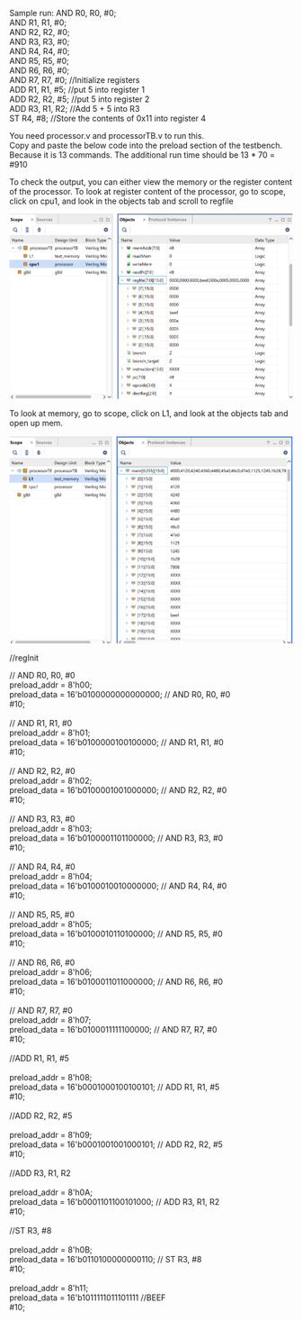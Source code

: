Sample run:
AND R0, R0, #0; <br />
AND R1, R1, #0; <br />
AND R2, R2, #0; <br />
AND R3, R3, #0; <br />
AND R4, R4, #0; <br />
AND R5, R5, #0; <br />
AND R6, R6, #0; <br />
AND R7, R7, #0; //Initialize registers <br />
ADD R1, R1, #5; //put 5 into register 1 <br />
ADD R2, R2, #5; //put 5 into register 2 <br />
ADD R3, R1, R2; //Add 5 + 5 into R3 <br />
ST R4, #8; //Store the contents of 0x11 into register 4 <br />

You need processor.v and processorTB.v to run this.<br />
Copy and paste the below code into the preload section of the testbench.
Because it is 13 commands. The additional run time should be 13 * 70 = #910 <br />

To check the output, you can either view the memory or the register content of the processor.
To look at register content of the processor, go to scope, click on cpu1, and look in the objects tab and scroll to regfile
<br />

![registers](example1reg.png)


To look at memory, go to scope, click on L1, and look at the objects tab and open up mem.

![memory](example1MEM.png)

//regInit

// AND R0, R0, #0 <br />
preload_addr = 8'h00; <br />
preload_data = 16'b0100000000000000; // AND R0, R0, #0 <br />
#10; <br />
<br />
// AND R1, R1, #0 <br />
preload_addr = 8'h01; <br />
preload_data = 16'b0100000100100000; // AND R1, R1, #0 <br />
#10; <br />
<br />
// AND R2, R2, #0 <br />
preload_addr = 8'h02; <br />
preload_data = 16'b0100001001000000; // AND R2, R2, #0 <br />
#10; <br />
<br />
// AND R3, R3, #0<br />
preload_addr = 8'h03;<br />
preload_data = 16'b0100001101100000; // AND R3, R3, #0<br />
#10;<br />
<br />
// AND R4, R4, #0<br />
preload_addr = 8'h04;<br />
preload_data = 16'b0100010010000000; // AND R4, R4, #0<br />
#10;<br />
<br />
// AND R5, R5, #0<br />
preload_addr = 8'h05;<br />
preload_data = 16'b0100010110100000; // AND R5, R5, #0<br />
#10;<br />
<br />
// AND R6, R6, #0<br />
preload_addr = 8'h06;<br />
preload_data = 16'b0100011011000000; // AND R6, R6, #0<br />
#10;<br />
<br />
// AND R7, R7, #0<br />
preload_addr = 8'h07;<br />
preload_data = 16'b0100011111100000; // AND R7, R7, #0<br />
#10;<br />
<br />
//ADD R1, R1, #5<br />
<br />
preload_addr = 8'h08;<br />
preload_data = 16'b0001000100100101; // ADD R1, R1, #5<br />
#10;<br />
<br />
//ADD R2, R2, #5<br />
<br />
preload_addr = 8'h09;<br />
preload_data = 16'b0001001001000101; // ADD R2, R2, #5<br />
#10;<br />
<br />
//ADD R3, R1, R2<br />
<br />
preload_addr = 8'h0A;<br />
preload_data = 16'b0001101100101000; // ADD R3, R1, R2<br />
#10;<br />
<br />
//ST R3, #8<br />
<br />
preload_addr = 8'h0B;<br />
preload_data = 16'b0110100000000110; // ST R3, #8<br />
#10;<br />
<br />
preload_addr = 8'h11;<br />
preload_data = 16'b1011111011101111 //BEEF<br />
#10;<br />
